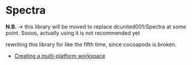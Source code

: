 Spectra
=======

**N.B.** -> this library will be moved to replace dcunited001/Spectra at
some point. Soooo, actually using it is not recommended yet

rewriting this library for like the fifth time, since cocoapods is broken.


- [Creating a multi-platform workspace](http://www.swift-studies.com/blog/2014/6/30/creating-a-pure-swift-framework-for-both-ios-and-mac)
